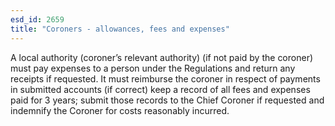 ```yaml
---
esd_id: 2659
title: "Coroners - allowances, fees and expenses"
---
```


A local authority (coroner’s relevant authority) (if not paid by the coroner) must pay expenses to a person under the Regulations and return any receipts if requested.  It must reimburse the coroner in respect of payments in submitted accounts (if correct) keep a record of all fees and expenses paid for 3 years; submit those records to the Chief Coroner if requested and indemnify the Coroner for costs reasonably incurred.

